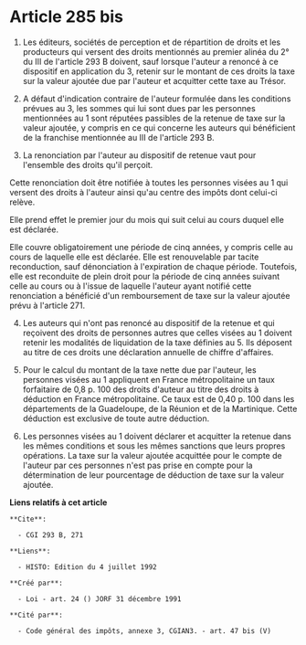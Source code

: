 # Article 285 bis

1. Les éditeurs, sociétés de perception et de répartition de droits et les producteurs qui versent des droits mentionnés au
premier alinéa du 2° du III de l'article 293 B doivent, sauf lorsque l'auteur a renoncé à ce dispositif en application du 3,
retenir sur le montant de ces droits la taxe sur la valeur ajoutée due par l'auteur et acquitter cette taxe au Trésor.

2. A défaut d'indication contraire de l'auteur formulée dans les conditions prévues au 3, les sommes qui lui sont dues par
les personnes mentionnées au 1 sont réputées passibles de la retenue de taxe sur la valeur ajoutée, y compris en ce qui
concerne les auteurs qui bénéficient de la franchise mentionnée au III de l'article 293 B.

3. La renonciation par l'auteur au dispositif de retenue vaut pour l'ensemble des droits qu'il perçoit.

Cette renonciation doit être notifiée à toutes les personnes visées au 1 qui versent des droits à l'auteur ainsi qu'au centre
des impôts dont celui-ci relève.

Elle prend effet le premier jour du mois qui suit celui au cours duquel elle est déclarée.

Elle couvre obligatoirement une période de cinq années, y compris celle au cours de laquelle elle est déclarée. Elle est
renouvelable par tacite reconduction, sauf dénonciation à l'expiration de chaque période. Toutefois, elle est reconduite de
plein droit pour la période de cinq années suivant celle au cours ou à l'issue de laquelle l'auteur ayant notifié cette
renonciation a bénéficié d'un remboursement de taxe sur la valeur ajoutée prévu à l'article 271.

4. Les auteurs qui n'ont pas renoncé au dispositif de la retenue et qui reçoivent des droits de personnes autres que celles
visées au 1 doivent retenir les modalités de liquidation de la taxe définies au 5. Ils déposent au titre de ces droits une
déclaration annuelle de chiffre d'affaires.

5. Pour le calcul du montant de la taxe nette due par l'auteur, les personnes visées au 1 appliquent en France métropolitaine
un taux forfaitaire de 0,8 p. 100 des droits d'auteur au titre des droits à déduction en France métropolitaine. Ce taux est
de 0,40 p. 100 dans les départements de la Guadeloupe, de la Réunion et de la Martinique. Cette déduction est exclusive de
toute autre déduction.

6. Les personnes visées au 1 doivent déclarer et acquitter la retenue dans les mêmes conditions et sous les mêmes sanctions
que leurs propres opérations. La taxe sur la valeur ajoutée acquittée pour le compte de l'auteur par ces personnes n'est pas
prise en compte pour la détermination de leur pourcentage de déduction de taxe sur la valeur ajoutée.

**Liens relatifs à cet article**

	**Cite**:

	  - CGI 293 B, 271

	**Liens**:

	  - HISTO: Edition du 4 juillet 1992

	**Créé par**:

	  - Loi - art. 24 () JORF 31 décembre 1991

	**Cité par**:

	  - Code général des impôts, annexe 3, CGIAN3. - art. 47 bis (V)
